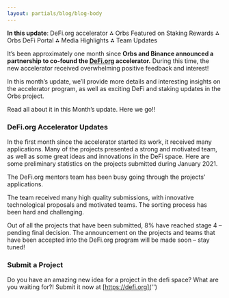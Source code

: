 ```yaml
---
layout: partials/blog/blog-body
---
```


**In this update**: DeFi.org accelerator ⁂ Orbs Featured on Staking Rewards ⁂ Orbs DeFi Portal ⁂ Media Highlights ⁂ Team Updates

It’s been approximately one month since **Orbs and Binance announced a partnership to co-found the [DeFi.org]('') accelerator.** During this time, the new accelerator received overwhelming positive feedback and interest!

In this month’s update, we’ll provide more details and interesting insights on the accelerator program, as well as exciting DeFi and staking updates in the Orbs project.

Read all about it in this Month’s update. Here we go!!

### DeFi.org Accelerator Updates

In the first month since the accelerator started its work, it received many applications. Many of the projects presented a strong and motivated team, as well as some great ideas and innovations in the DeFi space. Here are some preliminary statistics on the projects submitted during January 2021.

The DeFi.org mentors team has been busy going through the projects’ applications.

The team received many high quality submissions, with innovative technological proposals and motivated teams. The sorting process has been hard and challenging.

Out of all the projects that have been submitted, 8% have reached stage 4 – pending final decision. The announcement on the projects and teams that have been accepted into the DeFi.org program will be made soon – stay tuned!

### Submit a Project

Do you have an amazing new idea for a project in the defi space? What are you waiting for?! Submit it now at [https://defi.org]('')
